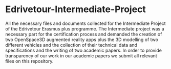 # Edrivetour-Intermediate-Project

All the necessary files and documents collected for the Intermediate Project of the Edrivetour Erasmus plus programme. The Intermediate project was a necessary part for the certification process and demanded the creation of two OpenSpace3D augmented reality apps plus the 3D modelling of two different vehicles and the collection of their technical data and specifications and the writing of two academic papers. In order to provide transparency of our work in our academic papers we submit all relevant files on this repository.

